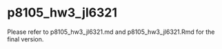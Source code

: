 # p8105_hw3_jl6321

Please refer to p8105_hw3_jl6321.md and p8105_hw3_jl6321.Rmd for the final version. 
